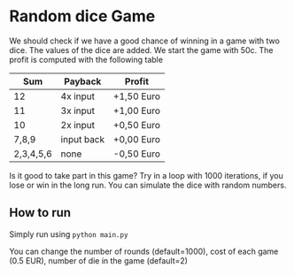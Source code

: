 # Random dice Game
We should check if we have a good chance of winning in a game with two dice. The values of
the dice are added. We start the game with 50c. The profit is computed with the following table

| Sum | Payback | Profit 
| --- | ------- | ------ 
| 12 | 4x input | +1,50 Euro
| 11 | 3x input | +1,00 Euro
| 10 | 2x input | +0,50 Euro
| 7,8,9 | input back | +0,00 Euro
| 2,3,4,5,6 | none | -0,50 Euro

Is it good to take part in this game? Try in a loop with 1000 iterations, if you lose or
win in the long run. You can simulate the dice with random numbers.

## How to run
Simply run using ``python main.py`` 

You can change the number of rounds (default=1000), 
cost of each game (0.5 EUR), number of die in the game (default=2)
